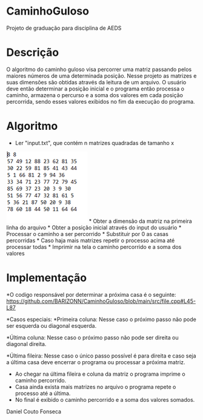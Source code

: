 # CaminhoGuloso
Projeto de graduação para disciplina de AEDS


# Descrição

O algoritmo do caminho guloso visa percorrer uma matriz passando pelos maiores números de uma determinada posição. Nesse
projeto as matrizes e suas dimensões são obtidas através da leitura de um arquivo. O usuário deve então determinar a posição inicial
e o programa então processa o caminho, armazena o percurso e a soma dos valores em cada posição percorrida, sendo esses valores exibidos
no fim da execução do programa.


# Algoritmo

 * Ler "input.txt", que contém n matrizes quadradas de tamanho x
 <img  src="https://github.com/BARIZONN/CaminhoGuloso/blob/main/img/Untitled.png"> 
* Obter a dimensão da matriz na primeira linha do arquivo
* Obter a posição inicial através do input do usuário
* Processar o caminho a ser percorrido
* Substituir por 0 as casas percorridas
* Caso haja mais matrizes repetir o processo acima até processar todas
* Imprimir na tela o caminho percorrido e a soma dos valores


# Implementação

*O codigo responsável por determinar a próxima casa é o seguinte:<br>
 https://github.com/BARIZONN/CaminhoGuloso/blob/main/src/file.cpp#L45-L87
 

	    
            
 *Casos especiais:
 *Primeira coluna:
		Nesse caso o próximo passo não pode ser esquerda ou diagonal esquerda.

             

  *Última coluna: 
		Nesse caso o próximo passo não pode ser direita ou diagonal direita.


  *Última fileira:
			Nesse caso o único passo possível é para direita e caso seja a última casa deve encerrar o programa
		ou processar a próxima matriz.

* Ao chegar na última fileira e coluna da matriz o programa imprime o caminho percorrido.
* Casa ainda exista mais matrizes no arquivo o programa repete o processo até a última.
* No final é exibido o caminho percorrido e a soma dos valores somados.


Daniel Couto Fonseca
